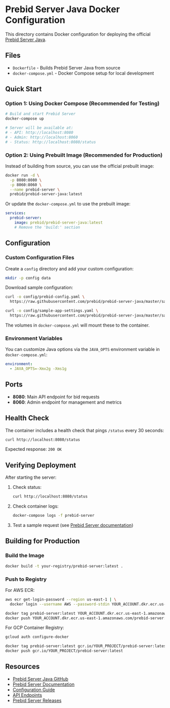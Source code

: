 # Prebid Server Java Docker Configuration

This directory contains Docker configuration for deploying the official [Prebid Server Java](https://github.com/prebid/prebid-server-java).

## Files

- `Dockerfile` - Builds Prebid Server Java from source
- `docker-compose.yml` - Docker Compose setup for local development

## Quick Start

### Option 1: Using Docker Compose (Recommended for Testing)

```bash
# Build and start Prebid Server
docker-compose up

# Server will be available at:
# - API: http://localhost:8080
# - Admin: http://localhost:8060
# - Status: http://localhost:8080/status
```

### Option 2: Using Prebuilt Image (Recommended for Production)

Instead of building from source, you can use the official prebuilt image:

```bash
docker run -d \
  -p 8080:8080 \
  -p 8060:8060 \
  --name prebid-server \
  prebid/prebid-server-java:latest
```

Or update the `docker-compose.yml` to use the prebuilt image:

```yaml
services:
  prebid-server:
    image: prebid/prebid-server-java:latest
    # Remove the 'build:' section
```

## Configuration

### Custom Configuration Files

Create a `config` directory and add your custom configuration:

```bash
mkdir -p config data
```

Download sample configuration:

```bash
curl -o config/prebid-config.yaml \
  https://raw.githubusercontent.com/prebid/prebid-server-java/master/sample/configs/prebid-config.yaml

curl -o config/sample-app-settings.yaml \
  https://raw.githubusercontent.com/prebid/prebid-server-java/master/sample/configs/sample-app-settings.yaml
```

The volumes in `docker-compose.yml` will mount these to the container.

### Environment Variables

You can customize Java options via the `JAVA_OPTS` environment variable in `docker-compose.yml`:

```yaml
environment:
  - JAVA_OPTS=-Xmx2g -Xms1g
```

## Ports

- **8080**: Main API endpoint for bid requests
- **8060**: Admin endpoint for management and metrics

## Health Check

The container includes a health check that pings `/status` every 30 seconds:

```bash
curl http://localhost:8080/status
```

Expected response: `200 OK`

## Verifying Deployment

After starting the server:

1. Check status:
   ```bash
   curl http://localhost:8080/status
   ```

2. Check container logs:
   ```bash
   docker-compose logs -f prebid-server
   ```

3. Test a sample request (see [Prebid Server documentation](https://docs.prebid.org/prebid-server/endpoints/openrtb2/pbs-endpoint-auction.html))

## Building for Production

### Build the Image

```bash
docker build -t your-registry/prebid-server:latest .
```

### Push to Registry

For AWS ECR:
```bash
aws ecr get-login-password --region us-east-1 | \
  docker login --username AWS --password-stdin YOUR_ACCOUNT.dkr.ecr.us-east-1.amazonaws.com

docker tag prebid-server:latest YOUR_ACCOUNT.dkr.ecr.us-east-1.amazonaws.com/prebid-server:latest
docker push YOUR_ACCOUNT.dkr.ecr.us-east-1.amazonaws.com/prebid-server:latest
```

For GCP Container Registry:
```bash
gcloud auth configure-docker

docker tag prebid-server:latest gcr.io/YOUR_PROJECT/prebid-server:latest
docker push gcr.io/YOUR_PROJECT/prebid-server:latest
```

## Resources

- [Prebid Server Java GitHub](https://github.com/prebid/prebid-server-java)
- [Prebid Server Documentation](https://docs.prebid.org/prebid-server/overview/prebid-server-overview.html)
- [Configuration Guide](https://github.com/prebid/prebid-server-java/blob/master/docs/config.md)
- [API Endpoints](https://github.com/prebid/prebid-server-java/blob/master/docs/endpoints)
- [Prebid Server Releases](https://github.com/prebid/prebid-server-java/releases)
